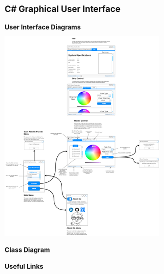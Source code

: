 # C# Graphical User Interface


## User Interface Diagrams

<center>
    <img src = "docs/Mockups.png">
</center>


## Class Diagram

## Useful Links
